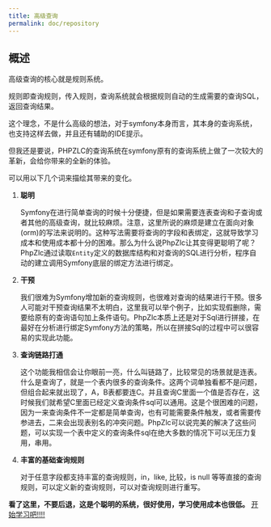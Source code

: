 ```yaml
---
title: 高级查询
permalink: doc/repository
---
```


## 概述

高级查询的核心就是规则系统。

规则即查询规则，传入规则，查询系统就会根据规则自动的生成需要的查询SQL，返回查询结果。

这个理念，不是什么高级的想法，对于symfony本身而言，其本身的查询系统，也支持这样去做，并且还有辅助的IDE提示。

但我还是要说，PHPZLC的查询系统在symfony原有的查询系统上做了一次较大的革新，会给你带来的全新的体验。

可以用以下几个词来描绘其带来的变化。

1. **聪明** 
   
    Symfony在进行简单查询的时候十分便捷，但是如果需要连表查询和子查询或者其他的高级查询，就比较麻烦。注意，这里所说的麻烦是建立在面向对象(orm)的写法来说明的。这种写法需要将查询的字段和表绑定，这就导致学习成本和使用成本都十分的困难。那么为什么说PhpZlc让其变得更聪明了呢？ PhpZlc通过读取`Entity`定义的数据库结构和对查询的SQL进行分析，程序自动的建立调用Symfony底层的绑定方法进行绑定。
   
2. **干预**

    我们很难为Symfony增加新的查询规则，也很难对查询的结果进行干预。很多人可能对干预查询结果不太明白，这里我可以举个例子，比如实现假删除，需要给原有的查询语句加上条件语句。PhpZlc本质上还是对于Sql进行拼接，在最好在分析进行绑定Symfony方法的策略，所以在拼接Sql的过程中可以很容易的实现此功能。
   
3. **查询链路打通**

    这个功能我相信会让你眼前一亮，什么叫链路了，比较常见的场景就是连表。什么是查询了，就是一个表内很多的查询条件。这两个词单独看都不是问题，但组合起来就出现了，A，B表都要连C。并且查询C里面一个值是否存在，这时候我们就希望C里面已经定义查询条件sql可以通用。这是个很困难的问题，因为一来查询条件不一定都是简单查询，也有可能需要条件触发，或者需要传参进去，二来会出现表别名的冲突问题。PhpZlc可以说完美的解决了这些问题，可以实现一个表中定义的查询条件sql在绝大多数的情况下可以无压力复用，串用。
   
4. **丰富的基础查询规则**

    对于任意字段都支持丰富的查询规则，in，like, 比较，is null 等等直接的查询规则，可以定义新的查询规则，可以对查询规则进行重写。
    

**看了这里，不要后退，这是个聪明的系统，很好使用，学习使用成本也很低。** [开始学习吧!!!!](/doc/repository/rule)
   
   
   
   
   
    

